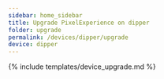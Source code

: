 ```yaml
---
sidebar: home_sidebar
title: Upgrade PixelExperience on dipper
folder: upgrade
permalink: /devices/dipper/upgrade
device: dipper
---
```

{% include templates/device_upgrade.md %}
